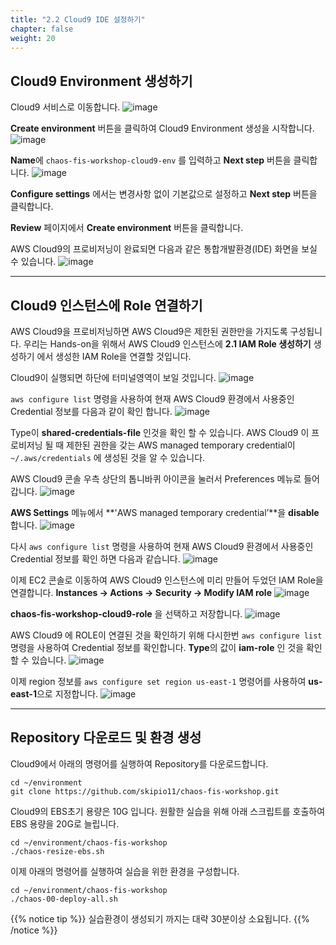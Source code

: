 ```yaml
---
title: "2.2 Cloud9 IDE 설정하기"
chapter: false
weight: 20
---
```


## Cloud9 Environment 생성하기

Cloud9 서비스로 이동합니다.
![image](/images/10_prequisites/cloud9_01.png)

**Create environment** 버튼을 클릭하여 Cloud9 Environment 생성을 시작합니다.
![image](/images/10_prequisites/cloud9_02.png)

**Name**에 `chaos-fis-workshop-cloud9-env` 를 입력하고 **Next step** 버튼을 클릭합니다.
![image](/images/10_prequisites/cloud9_03.png)

**Configure settings** 에서는 변경사항 없이 기본값으로 설정하고 **Next step** 버튼을 클릭합니다.

**Review** 페이지에서 **Create environment** 버튼을 클릭합니다.

AWS Cloud9의 프로비저닝이 완료되면 다음과 같은 통합개발환경(IDE) 화면을 보실 수 있습니다.
![image](/images/10_prequisites/cloud9_04.png)

---

## Cloud9 인스턴스에 Role 연결하기

AWS Cloud9을 프로비저닝하면 AWS Cloud9은 제한된 권한만을 가지도록 구성됩니다. 우리는 Hands-on을 위해서 AWS Cloud9 인스턴스에 **2.1 IAM Role 생성하기** 생성하기 에서 생성한 IAM Role을 연결할 것입니다.

Cloud9이 실행되면 하단에 터미널영역이 보일 것입니다.
![image](/images/10_prequisites/cloud9_05.png)

`aws configure list` 명령을 사용하여 현재 AWS Cloud9 환경에서 사용중인 Credential 정보를 다음과 같이 확인 합니다.
![image](/images/10_prequisites/cloud9_06.png)

Type이 **shared-credentials-file** 인것을 확인 할 수 있습니다. AWS Cloud9 이 프로비저닝 될 때 제한된 권한을 갖는 AWS managed temporary credential이 `~/.aws/credentials` 에 생성된 것을 알 수 있습니다.

AWS Cloud9 콘솔 우측 상단의 톱니바퀴 아이콘을 눌러서 Preferences 메뉴로 들어 갑니다.
![image](/images/10_prequisites/cloud9_07.png)

**AWS Settings** 메뉴에서 **'AWS managed temporary credential’**을 **disable** 합니다.
![image](/images/10_prequisites/cloud9_08.png)

다시 `aws configure list` 명령을 사용하여 현재 AWS Cloud9 환경에서 사용중인 Credential 정보를 확인 하면 다음과 같습니다.
![image](/images/10_prequisites/cloud9_09.png)

이제 EC2 콘솔로 이동하여 AWS Cloud9 인스턴스에 미리 만들어 두었던 IAM Role을 연결합니다. **Instances -> Actions -> Security -> Modify IAM role**
![image](/images/10_prequisites/cloud9_10.png)

**chaos-fis-workshop-cloud9-role** 을 선택하고 저장합니다.
![image](/images/10_prequisites/cloud9_11.png)

AWS Cloud9 에 ROLE이 연결된 것을 확인하기 위해 다시한번 `aws configure list` 명령을 사용하여 Credential 정보를 확인합니다. **Type**의 값이 **iam-role** 인 것을 확인할 수 있습니다.
![image](/images/10_prequisites/cloud9_12.png)

이제 region 정보를 `aws configure set region us-east-1` 명령어를 사용하여 **us-east-1**으로 지정합니다.
![image](/images/10_prequisites/cloud9_13.png)

---

## Repository 다운로드 및 환경 생성

Cloud9에서 아래의 명령어를 실행하여 Repository를 다운로드합니다.

```
cd ~/environment
git clone https://github.com/skipio11/chaos-fis-workshop.git
```

Cloud9의 EBS초기 용량은 10G 입니다. 원활한 실습을 위해 아래 스크립트를 호출하여 EBS 용량을 20G로 늘립니다.

```
cd ~/environment/chaos-fis-workshop
./chaos-resize-ebs.sh
```

이제 아래의 명령어를 실행하여 실습을 위한 환경을 구성합니다.

```
cd ~/environment/chaos-fis-workshop
./chaos-00-deploy-all.sh
```

{{% notice tip %}}
실습환경이 생성되기 까지는 대략 30분이상 소요됩니다.
{{% /notice %}}

